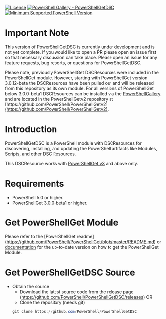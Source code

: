 [![License](https://img.shields.io/badge/license-MIT-blue.svg)](https://github.com/PowerShell/PowerShellGetDSC/blob/development/LICENSE)
[![PowerShell Gallery - PowerShellGetDSC](https://img.shields.io/badge/PowerShell%20Gallery-PowerShellGet-blue.svg)](https://www.powershellgallery.com/packages/PowerShellGetDSC)
[![Minimum Supported PowerShell Version](https://img.shields.io/badge/PowerShell-5.0-blue.svg)](https://github.com/PowerShell/PowerShell)

Important Note
==============
This version of PowerShellGetDSC is currently under development and is not yet complete.
If you would like to open a PR please open an issue first so that necessary discussion can take place.
Please open an issue for any feature requests, bug reports, or questions for PowerShellGetDSC.

Please note, previously PowerShellGet DSCResources were included in the PowerShellGet module. However, starting with PowerShellGet version 3.0.12-beta the DSCResources have been pulled out and will be released from this repository as its own module. 
For all versions of PowerShellGet below 3.0.0-beta1 DSCResources can be installed via the [PowerShellGallery](https://www.powershellgallery.com/packages/PowerShellGet/2.2.5) and are located in the PowerShellGetv2 repository at [https://github.com/PowerShell/PowerShellGetv2](https://github.com/PowerShell/PowerShellGetv2).  

Introduction
============

PowerShellGetDSC is a PowerShell module with DSCResources for discovering, installing, and updating the PowerShell artifacts like Modules, Scripts, and other DSC Resources.  

This DSCResource works with [PowerShellGet v3](https://github.com/PowerShell/PowerShellGet) and above only.

Requirements
============

- PowerShell 5.0 or higher.
- PowerShellGet 3.0.0-beta1 or higher.

Get PowerShellGet Module
========================

Please refer to the [PowerShellGet readme] (https://github.com/PowerShell/PowerShellGet/blob/master/README.md) or [documentation](https://www.powershellgallery.com/packages/PowerShellGet/) for the up-to-date version on how to get the PowerShellGet Module.

Get PowerShellGetDSC Source
========================

* Obtain the source
    - Download the latest source code from the release page (https://github.com/PowerShell/PowerShellGetDSC/releases) OR
    - Clone the repository (needs git)
    ```powershell
    git clone https://github.com/PowerShell/PowerShellGetDSC
    ```

